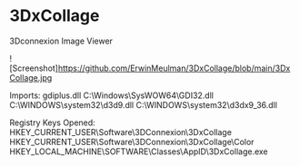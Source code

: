# 3DxCollage
3Dconnexion Image Viewer

![Screenshot]https://github.com/ErwinMeulman/3DxCollage/blob/main/3DxCollage.jpg

Imports:
gdiplus.dll
C:\Windows\SysWOW64\GDI32.dll
C:\WINDOWS\system32\d3d9.dll
C:\WINDOWS\system32\d3dx9_36.dll

Registry Keys Opened:
HKEY_CURRENT_USER\Software\3DConnexion\3DxCollage
HKEY_CURRENT_USER\Software\3DConnexion\3DxCollage\Color
HKEY_LOCAL_MACHINE\SOFTWARE\Classes\AppID\3DxCollage.exe


